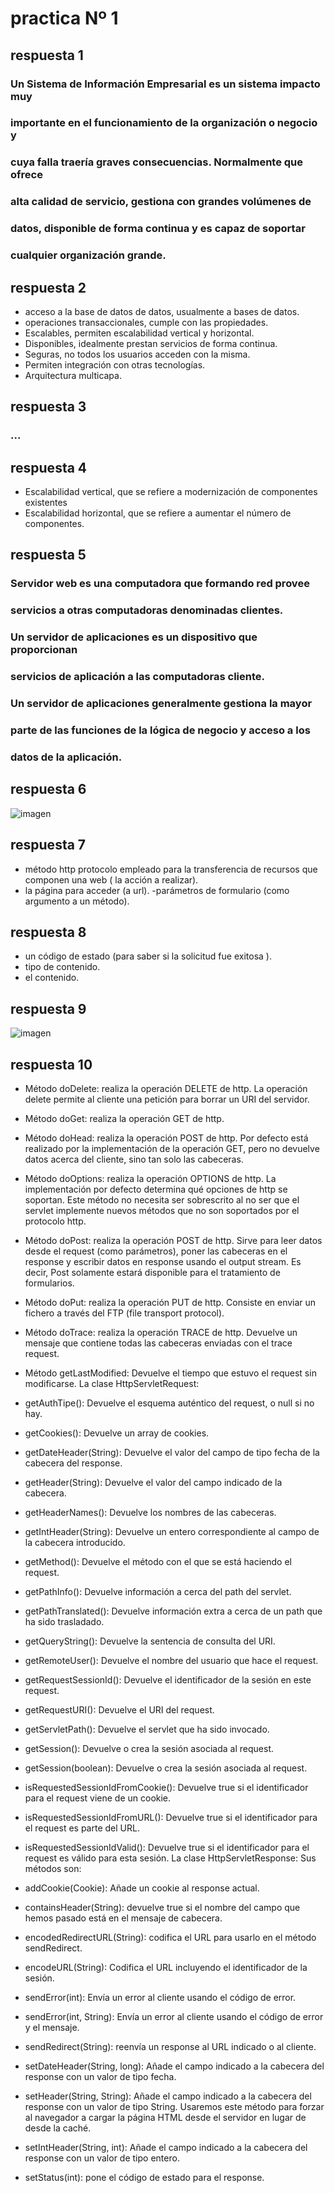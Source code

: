 # practica Nº 1
## respuesta 1
### Un Sistema de Información Empresarial es un sistema impacto muy 
### importante en el funcionamiento de la organización o negocio y
 ### cuya falla traería graves consecuencias. Normalmente que ofrece
  ### alta calidad de servicio, gestiona con grandes volúmenes de 
  ### datos, disponible de forma continua y es capaz de soportar
   ### cualquier organización grande.
## respuesta 2
- acceso a la base de datos de datos, usualmente a bases de datos.
- operaciones transaccionales, cumple con las propiedades.
- Escalables, permiten escalabilidad vertical y horizontal.
- Disponibles, idealmente prestan servicios de forma continua.
- Seguras, no todos los usuarios acceden con la misma.
- Permiten integración con otras tecnologías.
- Arquitectura multicapa.
## respuesta 3
### ...
## respuesta 4
- Escalabilidad vertical, que se refiere a modernización de componentes existentes
- Escalabilidad horizontal, que se refiere a aumentar el número de componentes.
## respuesta 5
### Servidor web es una computadora que formando red provee 
### servicios a otras computadoras denominadas clientes.

### Un servidor de aplicaciones es un dispositivo que proporcionan 
### servicios de aplicación a las computadoras cliente.
### Un servidor de aplicaciones generalmente gestiona la mayor 
### parte de las funciones de la lógica de negocio y acceso a los 
### datos de la aplicación.
## respuesta 6
![imagen](http://2.bp.blogspot.com/_jUCZth_DkjU/TID-jK9rWcI/AAAAAAAAAAQ/3JNIssF_KeQ/s1600/protocolo.png)
## respuesta 7
- método http protocolo empleado para la transferencia de recursos que componen una web ( la acción a realizar).
- la página para acceder (a url).
-parámetros de formulario (como argumento a un método).
## respuesta 8
- un código de estado (para saber si la solicitud fue exitosa ).
- tipo de contenido.
- el contenido.
## respuesta 9
![imagen](https://image.slidesharecdn.com/jatunandjavaee-110905104600-phpapp02/95/desarrollo-de-aplicaciones-empresariales-con-java-ee-4-728.jpg?cb=1316098712)
## respuesta 10

- Método doDelete: realiza la operación DELETE de http. La operación delete permite al cliente una petición para borrar un URI del servidor.
-  Método doGet: realiza la operación GET de http.
-  Método doHead: realiza la operación POST de http. Por defecto está realizado por la implementación de la operación GET, pero no devuelve datos acerca del cliente, sino tan solo las cabeceras.
-  Método doOptions: realiza la operación OPTIONS de http. La implementación por defecto determina qué opciones de http se soportan. Este método no necesita ser sobrescrito al no ser que el servlet implemente nuevos métodos que no son soportados por el protocolo http.
-  Método doPost: realiza la operación POST de http. Sirve para leer datos desde el request (como parámetros), poner las cabeceras en el response y escribir datos en response usando el output stream. Es decir, Post solamente estará disponible para el tratamiento de formularios.
-  Método doPut: realiza la operación PUT de http. Consiste en enviar un fichero a través del FTP (file transport protocol).
-  Método doTrace: realiza la operación TRACE de http. Devuelve un mensaje que contiene todas las cabeceras enviadas con el trace request.
-  Método getLastModified: Devuelve el tiempo que estuvo el request sin modificarse.
La clase HttpServletRequest:
  
- getAuthTipe(): Devuelve el esquema auténtico del request, o null si no hay.
-  getCookies(): Devuelve un array de cookies.
-  getDateHeader(String): Devuelve el valor del campo de tipo fecha de la cabecera del response.
-  getHeader(String): Devuelve el valor del campo indicado de la cabecera.
-  getHeaderNames(): Devuelve los nombres de las cabeceras.
-  getIntHeader(String): Devuelve un entero correspondiente al campo de la cabecera introducido.
-  getMethod(): Devuelve el método con el que se está haciendo el request.
-  getPathInfo(): Devuelve información a cerca del path del servlet.
-  getPathTranslated(): Devuelve información extra a cerca de un path que ha sido trasladado.
-  getQueryString(): Devuelve la sentencia de consulta del URI.
-  getRemoteUser(): Devuelve el nombre del usuario que hace el request.
-  getRequestSessionId(): Devuelve el identificador de la sesión en este request.
-  getRequestURI(): Devuelve el URI del request.
-  getServletPath(): Devuelve el servlet que ha sido invocado.
-  getSession(): Devuelve o crea la sesión asociada al request.
-  getSession(boolean): Devuelve o crea la sesión asociada al request.
-  isRequestedSessionIdFromCookie(): Devuelve true si el identificador para el request viene de un cookie.
-  isRequestedSessionIdFromURL(): Devuelve true si el identificador para el request es parte del URL.
-  isRequestedSessionIdValid(): Devuelve true si el identificador para el request es válido para esta sesión.
  La clase HttpServletResponse:
Sus métodos son:
-	addCookie(Cookie): Añade un cookie al response actual.
-	containsHeader(String): devuelve true si el nombre del campo que hemos pasado está en el mensaje de cabecera.
-	encodedRedirectURL(String): codifica el URL para usarlo en el método sendRedirect.
-	encodeURL(String): Codifica el URL incluyendo el identificador de la sesión.
-	sendError(int): Envía un error al cliente usando el código de error.
-	sendError(int, String): Envía un error al cliente usando el código de error y el mensaje.
-	sendRedirect(String): reenvía un response al URL indicado o al cliente.
-	setDateHeader(String, long): Añade el campo indicado a la cabecera del response con un valor de tipo fecha.
-	setHeader(String, String): Añade el campo indicado a la cabecera del response con un valor de tipo String. Usaremos este método para forzar al navegador a cargar la página HTML desde el servidor en lugar de desde la caché.
-	setIntHeader(String, int): Añade el campo indicado a la cabecera del response con un valor de tipo entero.
-	setStatus(int): pone el código de estado para el response.


